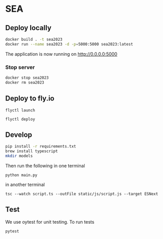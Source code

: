 # SEA


## Deploy locally
```bash
docker build . -t sea2023
docker run --name sea2023 -d -p=5000:5000 sea2023:latest
```
The application is now running on http://0.0.0.0:5000

### Stop server
```bash
docker stop sea2023
docker rm sea2023
```


## Deploy to fly.io
```
flyctl launch
```

```
flyctl deploy
```

## Develop
```bash
pip install -r requirements.txt
brew install typescript
mkdir models
```

Then run the following in one terminal
```
python main.py
```
in another terminal
```
tsc --watch script.ts --outFile static/js/script.js --target ESNext
```

## Test
We use oytest for unit testing. To run tests
```bash
pytest
```
